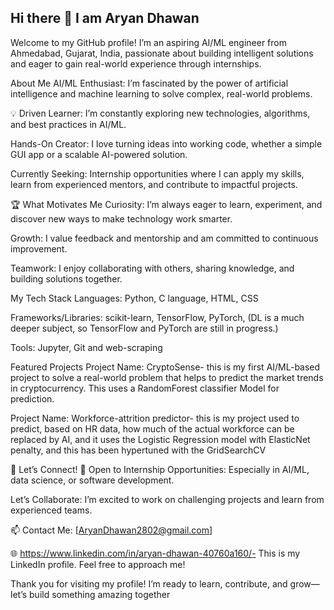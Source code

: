 ## Hi there 👋 I am Aryan Dhawan
Welcome to my GitHub profile!
I’m an aspiring AI/ML engineer from Ahmedabad, Gujarat, India, passionate about building intelligent solutions and eager to gain real-world experience through internships.

 About Me
 AI/ML Enthusiast: I’m fascinated by the power of artificial intelligence and machine learning to solve complex, real-world problems.

💡 Driven Learner: I’m constantly exploring new technologies, algorithms, and best practices in AI/ML.

 Hands-On Creator: I love turning ideas into working code, whether a simple GUI app or a scalable AI-powered solution.

 Currently Seeking: Internship opportunities where I can apply my skills, learn from experienced mentors, and contribute to impactful projects.

🏆 What Motivates Me
Curiosity: I’m always eager to learn, experiment, and discover new ways to make technology work smarter.

Growth: I value feedback and mentorship and am committed to continuous improvement.

Teamwork: I enjoy collaborating with others, sharing knowledge, and building solutions together.

 My Tech Stack
Languages: Python, C language, HTML, CSS

Frameworks/Libraries: scikit-learn, TensorFlow, PyTorch, (DL is a much deeper subject, so TensorFlow and PyTorch are still in progress.)

Tools: Jupyter, Git and web-scraping 

 Featured Projects
Project Name: CryptoSense- this is my first AI/ML-based project to solve a real-world problem that helps to predict the market trends in cryptocurrency. This uses a RandomForest classifier Model for prediction.

Project Name: Workforce-attrition predictor- this is my project used to predict, based on HR data, how much of the actual workforce can be replaced by AI, and it uses the Logistic Regression model with ElasticNet penalty, and this has been hypertuned with the GridSearchCV

🤝 Let’s Connect!
🌟 Open to Internship Opportunities: Especially in AI/ML, data science, or software development.

 Let’s Collaborate: I’m excited to work on challenging projects and learn from experienced teams.

📫 Contact Me: [AryanDhawan2802@gmail.com]

🌐 https://www.linkedin.com/in/aryan-dhawan-40760a160/- This is my LinkedIn profile. Feel free to approach me!

Thank you for visiting my profile!
I’m ready to learn, contribute, and grow—let’s build something amazing together
